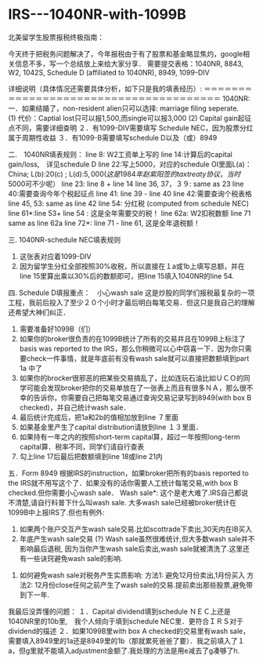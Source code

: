 # IRS---1040NR-with-1099B
北美留学生股票报税终极指南：

今天终于把税务问题解决了，今年报税由于有了股票和基金略显焦灼，google相关信息不多，写一个总结放上来给大家分享．
需要提交表格：1040NR, 8843, W2, 1042S, Schedule D (affiliated to 1040NR), 8949, 1099-DIV


详细说明（具体情况还需要具体分析，如下只是我的填表经历）:
＝＝＝＝＝＝＝＝＝＝＝＝＝＝＝＝＝＝＝＝＝＝＝＝＝＝＝＝＝＝＝＝＝＝＝＝＝＝
1040NR:
一．如果结婚了，non-resident alien只可以选择: marriage filing seperate.　
(1) 代价：Captial lost只可以报1,500,而single可以报3,000
(2) Capital gain起征点不同，需要详细查明
２．有1099-DIV需要填写 Schedule NEC，因为股票分红属于周期性收益
３．有1099-B需要填写schedule D以及（或）8949

二.　1040NR填表规则：
line 8: Ｗ2工资单上写的
line 14:计算后的capital gain/loss,　详见schedule D
line 22:写上5000，对应的schedule OI里面L(a)：China; L(b):20(c) ; L(d):$5,000 (这是1984年赵紫阳签的tax treaty协议，当时$5000可不少呢）
line 23: line 8 + line 14
line 36, 37，３９: same as 23
line 40:需要查询今年个税起征点
line 41: line 39 - line 40
line 42:需要查询个税表格
line 45, 53: same as line 42
line 54: 分红税 (computed from schedule NEC)
line 61*:line 53+ line 54 : 这是全年需要交的税！
line 62a: W2扣税数额
line 71 same as line 62a
line 72*: line 71 - line 61, 这是全年退税额！

三. 1040NR-schedule NEC填表规则
1. 这张表对应着1099-DIV
2. 因为留学生分红全部按照30%收税，所以直接在１a或1b上填写总额，并在line 15里算出乘以30%后的数额即可，把line 15填入1040NR的line 54.

四. Schedule D填报重点：　小心wash sale
这是炒股的同学们报税最复杂的一项工程，我前后投入了至少２０个小时才最后明白每笔交易．但这只是我自己的理解还希望大神们纠正．
1. 需要准备好1099B（们）
2. 如果你的broker很负责的在1099B统计了所有的交易并且在1099B上标注了basis was reported to the IRS，那么你稍微可以心中窃喜一下．因为你只需要check一件事情，就是年底前有没有wash sale就可以直接把数额填到part 1a 中了
3. 如果你的brocker很邪恶的把某些交易搞乱了，比如连玩石油比如ＵＣＯ的同学可能会发现broker把你的交易单放在了一张表上而且有很多ＮＡ，那么很不幸的告诉你，你需要自己把每笔交易通过查询交易记录写到8949(with box B checked)，并自己统计wash sale．
4. 最后统计完成后，把1a和2b的值相加放到line ７里面
5. 如果基金里产生了capital distribution请放到line １３里面．
6. 如果持有一年之内的按照short-term capital算，超过一年按照long-term capital算．税率不同，同学们请自行查表
7. 勾上line 17后最后把数额填到line 18或line 21内

五．Form 8949
根据IRS的instruction，如果broker把所有的basis reported to the IRS就不用写这个了．如果没有的话你需要人工统计每笔交易,with box B checked.但你需要小心wash sale．
Wash sale*:
这个是老大难了.IRS自己都说不清楚,请自行科普下什么叫wash sale. 大多wash sale已经被broker统计在1099B中上报IRS了.但也有例外:
1. 如果两个账户交互产生wash sale交易.比如scottrade下卖出,30天内在IB买入
2. 年底产生wash sale交易 (?)
Wash sale虽然很难统计,但大多数wash sale并不影响最后退税, 因为当你产生wash sale后卖出,wash sale就被清洗了.这里还有一些诀窍避免wash sale的影响.
1) 如何避免wash sale对税务产生实质影响:
方法1: 避免12月份卖出,1月份买入
方法2: 12月份close任何之前产生了wash sale的交易.提前卖出那些股票,避免带到下一年.

我最后没弄懂的问题：
１．Capital dividend填到schedule ＮＥＣ上还是1040NR里的10b里,　我个人倾向于填到schedule NEC里．更符合ＩＲＳ对于dividend的描述
２．如果1099B里with box A checked的交易里有wash sale，需要填入8949里的1a还是8949里的1b（那就累死爸爸了要）．我之前填入了１a，但g里就不能填入adjustment金额了.我处理的方法是用e减去了g凑够了h.
